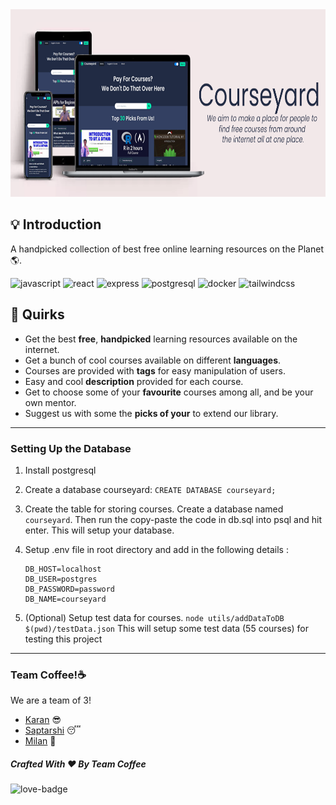 <div style="margin-left:auto;margin-right:auto;display:block;align-items:center;text-align:center"><img src="./assets/courseyard_webview.png" height="300"></div>

## 💡 Introduction

A handpicked collection of best free online learning resources on the Planet 🌎.

![javascript](https://img.shields.io/badge/-javascript-yellow) ![react](https://img.shields.io/badge/-react-red) ![express](https://img.shields.io/badge/-express-green) ![postgresql](https://img.shields.io/badge/-postgresql-blue) ![docker](https://img.shields.io/badge/-docker-neon) ![tailwindcss](https://img.shields.io/badge/-tailwindcss-aqua)

## 🤩 Quirks 

- Get the best **free**, **handpicked** learning resources available on the internet.
- Get a bunch of cool courses available on different **languages**.
- Courses are provided with **tags** for easy manipulation of users.
- Easy and cool **description** provided for each course.
- Get to choose some of your **favourite** courses among all, and be your own mentor.
- Suggest us with some the **picks of your** to extend our library.

---

### Setting Up the Database

1. Install postgresql
2. Create a database courseyard:
   `CREATE DATABASE courseyard;`

3. Create the table for storing courses. Create a database named `courseyard`. Then run the copy-paste the code in db.sql into psql and hit enter. This will setup your database.

4. Setup .env file in root directory and add in the following details :

   ```dotenv
   DB_HOST=localhost
   DB_USER=postgres
   DB_PASSWORD=password
   DB_NAME=courseyard
   ```

5. (Optional) Setup test data for courses.
   `node utils/addDataToDB $(pwd)/testData.json`
   This will setup some test data (55 courses) for testing this project
   
---

### Team Coffee!☕

We are a team of 3!

- [Karan](https://github.com/KaranSinghBisht) 😎
- [Saptarshi](https://github.com/saptarshibasu15) 😴
- [Milan](https://github.com/milan090) 🤠

##### Crafted With ♥ By Team Coffee

![love-badge](https://forthebadge.com/images/badges/built-with-love.svg)

